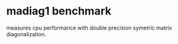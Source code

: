 # madiag1 benchmark

measures cpu performance with double precision symetric matrix diagonalization.



